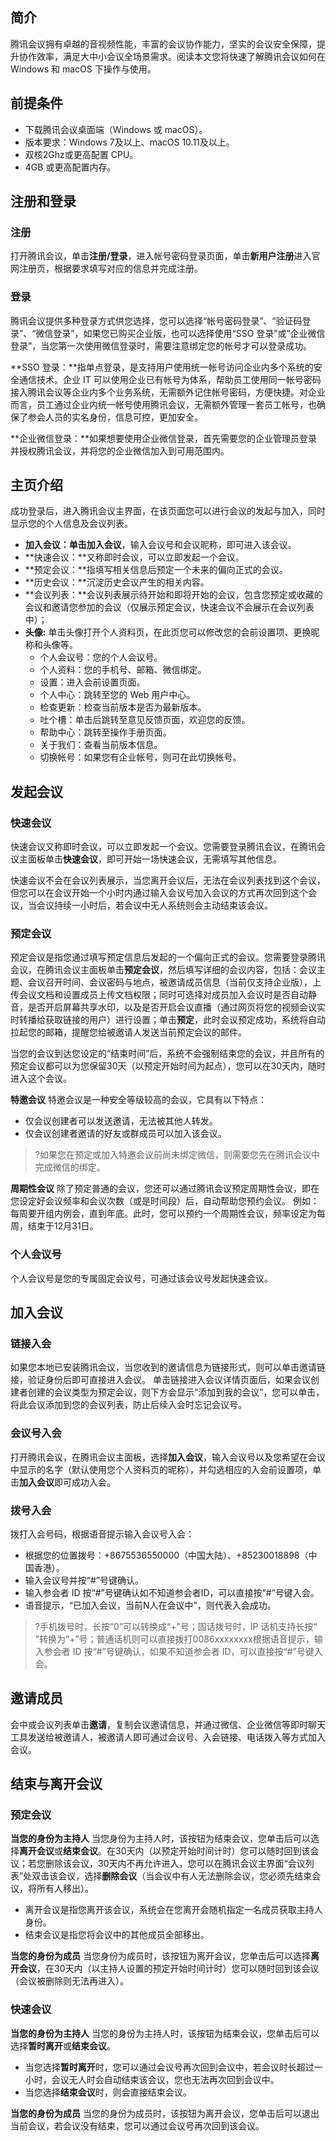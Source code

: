 ## 简介
腾讯会议拥有卓越的音视频性能，丰富的会议协作能力，坚实的会议安全保障，提升协作效率，满足大中小会议全场景需求。阅读本文您将快速了解腾讯会议如何在 Windows 和 macOS 下操作与使用。

## 前提条件
- 下载腾讯会议桌面端（Windows 或 macOS）。
- 版本要求：Windows 7及以上、macOS 10.11及以上。
- 双核2Ghz或更高配置 CPU。
- 4GB 或更高配置内存。

## 注册和登录
### 注册

打开腾讯会议，单击**注册/登录**，进入帐号密码登录页面，单击**新用户注册**进入官网注册页，根据要求填写对应的信息并完成注册。

### 登录

腾讯会议提供多种登录方式供您选择，您可以选择“帐号密码登录”、“验证码登录”、“微信登录”，如果您已购买企业版，也可以选择使用“SSO 登录”或“企业微信登录”，当您第一次使用微信登录时，需要注意绑定您的帐号才可以登录成功。

**SSO 登录：**指单点登录，是支持用户使用统一帐号访问企业内多个系统的安全通信技术。企业 IT 可以使用企业已有帐号为体系，帮助员工使用同一帐号密码接入腾讯会议等企业内多个业务系统，无需额外记住帐号密码，方便快捷。对企业而言，员工通过企业内统一帐号使用腾讯会议，无需额外管理一套员工帐号，也确保了参会人员的实名身份，信息可控，更加安全。

**企业微信登录：**如果想要使用企业微信登录，首先需要您的企业管理员登录并授权腾讯会议，并将您的企业微信加入到可用范围内。

## 主页介绍
成功登录后，进入腾讯会议主界面，在该页面您可以进行会议的发起与加入，同时显示您的个人信息及会议列表。
- **加入会议：**单击**加入会议**，输入会议号和会议昵称，即可进入该会议。
- **快速会议：**又称即时会议，可以立即发起一个会议。
- **预定会议：**指填写相关信息后预定一个未来的偏向正式的会议。
- **历史会议：**沉淀历史会议产生的相关内容。
- **会议列表：**会议列表展示待开始和即将开始的会议，包含您预定或收藏的会议和邀请您参加的会议（仅展示预定会议，快速会议不会展示在会议列表中）；
- **头像:** 单击头像打开个人资料页，在此页您可以修改您的会前设置项、更换昵称和头像等。
   - 个人会议号：您的个人会议号。
   - 个人资料：您的手机号、邮箱、微信绑定。
   - 设置：进入会前设置页面。
   - 个人中心：跳转至您的 Web 用户中心。
   - 检查更新：检查当前版本是否为最新版本。
   - 吐个槽：单击后跳转至意见反馈页面，欢迎您的反馈。
   - 帮助中心：跳转至操作手册页面。
   - 关于我们：查看当前版本信息。
   - 切换帐号：如果您有企业帐号，则可在此切换帐号。

## 发起会议

### 快速会议

快速会议又称即时会议，可以立即发起一个会议。您需要登录腾讯会议，在腾讯会议主面板单击**快速会议**，即可开始一场快速会议，无需填写其他信息。

快速会议不会在会议列表展示，当您离开会议后，无法在会议列表找到这个会议，但您可以在会议开始一个小时内通过输入会议号加入会议的方式再次回到这个会议，当会议持续一小时后，若会议中无人系统则会主动结束该会议。

### 预定会议

预定会议是指您通过填写预定信息后发起的一个偏向正式的会议。您需要登录腾讯会议，在腾讯会议主面板单击**预定会议**，然后填写详细的会议内容，包括：会议主题、会议召开时间、会议密码与地点，被邀请成员信息（当前仅支持企业版），上传会议文档和设置成员上传文档权限；同时可选择对成员加入会议时是否自动静音，是否开启屏幕共享水印，以及是否开启会议直播（通过网页将您的视频会议实时转播给获取链接的用户）进行设置；单击**预定**，此时会议预定成功，系统将自动拉起您的邮箱，提醒您给被邀请人发送当前预定会议的邮件。

当您的会议到达您设定的“结束时间”后，系统不会强制结束您的会议，并且所有的预定会议都可以为您保留30天（以预定开始时间为起点），您可以在30天内，随时进入这个会议。

**特邀会议**
特邀会议是一种安全等级较高的会议，它具有以下特点：
- 仅会议创建者可以发送邀请，无法被其他人转发。
- 仅会议创建者邀请的好友或群成员可以加入该会议。
>?如果您在预定或加入特邀会议前尚未绑定微信，则需要您先在腾讯会议中完成微信的绑定。

**周期性会议**
除了预定普通的会议，您还可以通过腾讯会议预定周期性会议，即在您设定好会议频率和会议次数（或是时间段）后，自动帮助您预约会议。
例如：每周要开组内例会，直到年底。此时，您可以预约一个周期性会议，频率设定为每周，结束于12月31日。

### 个人会议号
个人会议号是您的专属固定会议号，可通过该会议号发起快速会议。

## 加入会议
### 链接入会

如果您本地已安装腾讯会议，当您收到的邀请信息为链接形式，则可以单击邀请链接，验证身份后即可直接进入会议。
单击链接进入会议详情页面后，如果会议创建者创建的会议类型为预定会议，则下方会显示“添加到我的会议”，您可以单击，将此会议添加到您的会议列表，防止后续入会时忘记会议号。

### 会议号入会

打开腾讯会议，在腾讯会议主面板，选择**加入会议**，输入会议号以及您希望在会议中显示的名字（默认使用您个人资料页的昵称），并勾选相应的入会前设置项，单击**加入会议**即可成功入会。

### 拨号入会
拨打入会号码，根据语音提示输入会议号入会：
- 根据您的位置拨号：+8675536550000（中国大陆）、+85230018898（中国香港）。
- 输入会议号并按“#”号键确认。
- 输入参会者 ID 按“#”号键确认如不知道参会者ID，可以直接按“#”号键入会。
- 语音提示，“已加入会议，当前N人在会议中”，则代表入会成功。
>?手机拨号时，长按“0”可以转换成“+”号；固话拨号时，IP 话机支持长按“ ”转换为“+”号；普通话机则可以直接拨打0086xxxxxxxx根据语音提示，输入参会者 ID 按“#”号键确认，如果不知道参会者 ID，可以直接按“#”号键入会。

## 邀请成员
会中或会议列表单击**邀请**，复制会议邀请信息，并通过微信、企业微信等即时聊天工具发送给被邀请人，被邀请人即可通过会议号、入会链接、电话拨入等方式加入会议。

## 结束与离开会议
### 预定会议
**当您的身份为主持人**
当您身份为主持人时，该按钮为结束会议，您单击后可以选择**离开会议**或**结束会议**。在30天内（以预定开始时间计时）您可以随时回到该会议；若您删除该会议，30天内不再允许进入，您可以在腾讯会议主界面“会议列表”处双击该会议，选择**删除会议**（当会议中有人无法删除会议，您必须先结束会议，将所有人移出）。
- 离开会议是指您离开该会议，系统会在您离开会随机指定一名成员获取主持人身份。
- 结束会议是指您将会议中的其他成员全部移出。

**当您的身份为成员**
当您身份为成员时，该按钮为离开会议，您单击后可以选择**离开会议**，在30天内（以主持人设置的预定开始时间计时）您可以随时回到该会议（会议被删除则无法再进入）。

### 快速会议
**当您的身份为主持人**
当您的身份为主持人时，该按钮为结束会议，您单击后可以选择**暂时离开**或**结束会议**。
- 当您选择**暂时离开**时，您可以通过会议号再次回到会议中，若会议时长超过一小时，会议无人时会自动结束该会议，您也无法再次回到会议中。
- 当您选择**结束会议**时，则会直接结束会议。

**当您的身份为成员**
当您的身份为成员时，该按钮为离开会议，您单击后可以退出当前会议，若会议没有结束，您可以通过会议号再次回到该会议。

